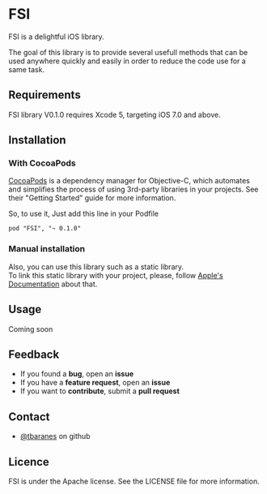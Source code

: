 FSI
===

FSI is a delightful iOS library.

The goal of this library is to provide several usefull methods that can be used anywhere quickly and easily in order to reduce the code use for a same task. 

Requirements
------

FSI library V0.1.0 requires Xcode 5, targeting iOS 7.0 and above.

Installation 
------

### With CocoaPods ###

[CocoaPods](http://cocoapods.org/) is a dependency manager for Objective-C, which automates and simplifies the process of using 3rd-party libraries in your projects. See their "Getting Started" guide for more information.

So, to use it, Just add this line in your Podfile
```
pod "FSI", "~ 0.1.0"
```

### Manual installation ###

Also, you can use this library such as a static library.  
To link this static library with your project, please, follow [Apple's Documentation](https://developer.apple.com/LIBRARY/IOS/technotes/iOSStaticLibraries/Articles/configuration.html#//apple_ref/doc/uid/TP40012554-CH3-SW1) about that.

Usage
------

Coming soon

Feedback
------

  * If you found a **bug**, open an **issue**
  * If you have a **feature request**, open an **issue**
  * If you want to **contribute**, submit a **pull request**

Contact
------

* [@tbaranes](https://github.com/tbaranes/) on github

Licence
------

FSI is under the Apache license. See the LICENSE file for more information.
